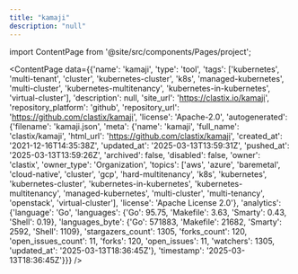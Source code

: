 ```yaml
---
title: "kamaji"
description: "null"
---
```

import ContentPage from '@site/src/components/Pages/project';

<ContentPage
    data={{'name': 'kamaji', 'type': 'tool', 'tags': ['kubernetes', 'multi-tenant', 'cluster', 'kubernetes-cluster', 'k8s', 'managed-kubernetes', 'multi-cluster', 'kubernetes-multitenancy', 'kubernetes-in-kubernetes', 'virtual-cluster'], 'description': null, 'site_url': 'https://clastix.io/kamaji', 'repository_platform': 'github', 'repository_url': 'https://github.com/clastix/kamaji', 'license': 'Apache-2.0', 'autogenerated': {'filename': 'kamaji.json', 'meta': {'name': 'kamaji', 'full_name': 'clastix/kamaji', 'html_url': 'https://github.com/clastix/kamaji', 'created_at': '2021-12-16T14:35:38Z', 'updated_at': '2025-03-13T13:59:31Z', 'pushed_at': '2025-03-13T13:59:26Z', 'archived': false, 'disabled': false, 'owner': 'clastix', 'owner_type': 'Organization', 'topics': ['aws', 'azure', 'baremetal', 'cloud-native', 'cluster', 'gcp', 'hard-multitenancy', 'k8s', 'kubernetes', 'kubernetes-cluster', 'kubernetes-in-kubernetes', 'kubernetes-multitenancy', 'managed-kubernetes', 'multi-cluster', 'multi-tenancy', 'openstack', 'virtual-cluster'], 'license': 'Apache License 2.0'}, 'analytics': {'language': 'Go', 'languages': {'Go': 95.75, 'Makefile': 3.63, 'Smarty': 0.43, 'Shell': 0.19}, 'languages_byte': {'Go': 571883, 'Makefile': 21682, 'Smarty': 2592, 'Shell': 1109}, 'stargazers_count': 1305, 'forks_count': 120, 'open_issues_count': 11, 'forks': 120, 'open_issues': 11, 'watchers': 1305, 'updated_at': '2025-03-13T18:36:45Z'}, 'timestamp': '2025-03-13T18:36:45Z'}}}
/>
